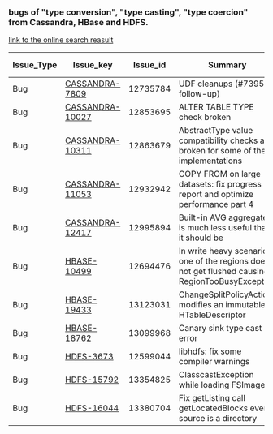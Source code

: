 ### bugs of "type conversion", "type casting", "type coercion" from Cassandra, HBase and HDFS. 

[link to the online search reasult](https://issues.apache.org/jira/issues/?jql=project%20in%20(CASSANDRA%2C%20HDFS%2C%20HBASE)%20AND%20issuetype%20%3D%20Bug%20AND%20text%20~%20%22%5C%22type%20coercion%5C%22%20OR%20%5C%22type%20conversion%5C%22%20OR%20%5C%22type%20casting%5C%22%22%20ORDER%20BY%20key%20ASC%2C%20issuetype%20DESC%2C%20summary%20ASC%2C%20cf%5B12310041%5D%20DESC)

|Issue_Type|Issue_key|Issue_id|Summary|Assignee|Reporter|Priority|Status|Resolution|Created|Updated|Due Date|
|----|----|----|----|----|----|----|----|----|----|----|----|
|Bug|[CASSANDRA-7809](https://issues.apache.org/jira/browse/CASSANDRA-7809)|12735784|UDF cleanups (#7395 follow-up)|slebresne|slebresne|Normal|Resolved|Fixed|21/Aug/14 13:52|16/Apr/19 09:31|
|Bug|[CASSANDRA-10027](https://issues.apache.org/jira/browse/CASSANDRA-10027)|12853695|ALTER TABLE TYPE check broken|blerer|aploetz|Low|Resolved|Fixed|09/Aug/15 15:20|16/Apr/19 09:31|
|Bug|[CASSANDRA-10311](https://issues.apache.org/jira/browse/CASSANDRA-10311)|12863679|AbstractType value compatibility checks are broken for some of the implementations||benedict|Normal|Resolved|Not A Problem|13/Sep/15 10:14|16/Apr/19 09:30|
|Bug|[CASSANDRA-11053](https://issues.apache.org/jira/browse/CASSANDRA-11053)|12932942|COPY FROM on large datasets: fix progress report and optimize performance part 4|stefania|stefania|Normal|Resolved|Fixed|21/Jan/16 01:56|16/Apr/19 09:30|
|Bug|[CASSANDRA-12417](https://issues.apache.org/jira/browse/CASSANDRA-12417)|12995894|Built-in AVG aggregate is much less useful than it should be|ifesdjeen|blambov|Normal|Resolved|Fixed|09/Aug/16 09:24|16/Apr/19 09:30|
|Bug|[HBASE-10499](https://issues.apache.org/jira/browse/HBASE-10499)|12694476|In write heavy scenario one of the regions does not get flushed causing RegionTooBusyException|yuzhihong@gmail.com|ram_krish|Critical|Closed|Fixed|11/Feb/14 12:00|06/Apr/18 17:55|
|Bug|[HBASE-19433](https://issues.apache.org/jira/browse/HBASE-19433)|13123031|ChangeSplitPolicyAction modifies an immutable HTableDescriptor|yuzhihong@gmail.com|elserj|Critical|Resolved|Fixed|05/Dec/17 23:14|01/Aug/18 06:22|
|Bug|[HBASE-18762](https://issues.apache.org/jira/browse/HBASE-18762)|13099968|Canary sink type cast error|ckulkarni|ckulkarni|Major|Resolved|Fixed|05/Sep/17 21:56|14/Dec/18 10:08|
|Bug|[HDFS-3673](https://issues.apache.org/jira/browse/HDFS-3673)|12599044|libhdfs: fix some compiler warnings|cmccabe|cmccabe|Minor|Closed|Fixed|16/Jul/12 21:20|11/Oct/12 17:46|
|Bug|[HDFS-15792](https://issues.apache.org/jira/browse/HDFS-15792)|13354825|ClasscastException while loading FSImage|prasad-acit|prasad-acit|Major|Resolved|Fixed|27/Jan/21 06:41|22/Mar/21 03:15|
|Bug|[HDFS-16044](https://issues.apache.org/jira/browse/HDFS-16044)|13380704|Fix getListing call getLocatedBlocks even source is a directory|pilchard|pilchard|Major|Patch Available||27/May/21 08:47|09/Jan/22 08:53|
